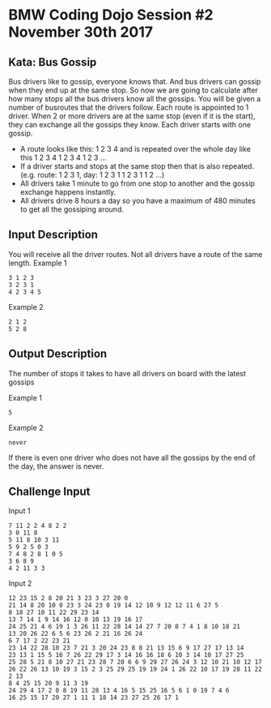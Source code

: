 # BMW Coding Dojo Session #2 November 30th 2017

## Kata: Bus Gossip
Bus drivers like to gossip, everyone knows that. And bus drivers can gossip when they end up at the same stop. So now we are going to calculate after how many stops all the bus drivers know all the gossips.
You will be given a number of busroutes that the drivers follow. Each route is appointed to 1 driver. When 2 or more drivers are at the same stop (even if it is the start), they can exchange all the gossips they know. Each driver starts with one gossip.
* A route looks like this: 1 2 3 4 and is repeated over the whole day like this 1 2 3 4 1 2 3 4 1 2 3 ...
* If a driver starts and stops at the same stop then that is also repeated. (e.g. route: 1 2 3 1, day: 1 2 3 1 1 2 3 1 1 2 ...)
* All drivers take 1 minute to go from one stop to another and the gossip exchange happens instantly.
* All drivers drive 8 hours a day so you have a maximum of 480 minutes to get all the gossiping around.

## Input Description
You will receive all the driver routes. Not all drivers have a route of the same length.
Example 1

    3 1 2 3
    3 2 3 1
    4 2 3 4 5
Example 2

    2 1 2
    5 2 8

## Output Description
The number of stops it takes to have all drivers on board with the latest gossips

Example 1

    5
Example 2

    never
If there is even one driver who does not have all the gossips by the end of the day, the answer is never.

## Challenge Input

Input 1

    7 11 2 2 4 8 2 2
    3 0 11 8
    5 11 8 10 3 11
    5 9 2 5 0 3
    7 4 8 2 8 1 0 5
    3 6 8 9
    4 2 11 3 3
Input 2

    12 23 15 2 8 20 21 3 23 3 27 20 0
    21 14 8 20 10 0 23 3 24 23 0 19 14 12 10 9 12 12 11 6 27 5
    8 18 27 10 11 22 29 23 14
    13 7 14 1 9 14 16 12 0 10 13 19 16 17
    24 25 21 4 6 19 1 3 26 11 22 28 14 14 27 7 20 8 7 4 1 8 10 18 21
    13 20 26 22 6 5 6 23 26 2 21 16 26 24
    6 7 17 2 22 23 21
    23 14 22 28 10 23 7 21 3 20 24 23 8 8 21 13 15 6 9 17 27 17 13 14
    23 13 1 15 5 16 7 26 22 29 17 3 14 16 16 18 6 10 3 14 10 17 27 25
    25 28 5 21 8 10 27 21 23 28 7 20 6 6 9 29 27 26 24 3 12 10 21 10 12 17
    26 22 26 13 10 19 3 15 2 3 25 29 25 19 19 24 1 26 22 10 17 19 28 11 22 2 13
    8 4 25 15 20 9 11 3 19
    24 29 4 17 2 0 8 19 11 28 13 4 16 5 15 25 16 5 6 1 0 19 7 4 6
    16 25 15 17 20 27 1 11 1 18 14 23 27 25 26 17 1
